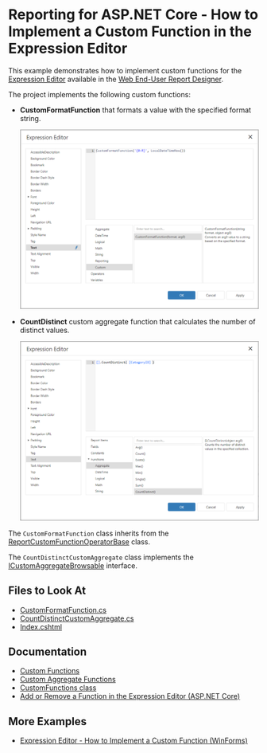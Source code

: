 # Reporting for ASP.NET Core - How to Implement a Custom Function in the Expression Editor

This example demonstrates how to implement custom functions for the [Expression Editor](https://docs.devexpress.com/XtraReports/114059/web-reporting/gui/interface-elements/expression-editor) available in the [Web End-User Report Designer](https://docs.devexpress.com/XtraReports/119176/web-reporting/web-end-user-report-designer).

The project implements the following custom functions:

- **CustomFormatFunction** that formats a value with the specified format string.

	![Custom Function in Expression Editor](images/customfunction.png)
- **CountDistinct** custom aggregate function that calculates the number of distinct values.

    ![Custom Aggregate Function in Expression Editor](images/customaggregate.png)

The `CustomFormatFunction` class inherits from the [ReportCustomFunctionOperatorBase](http://docs.devexpress.devx/XtraReports/DevExpress.XtraReports.Expressions.ReportCustomFunctionOperatorBase?v=22.1) class.

The `CountDistinctCustomAggregate` class implements the [ICustomAggregateBrowsable](https://docs.devexpress.com/CoreLibraries/DevExpress.Data.Filtering.ICustomAggregateBrowsable?v=22.1) interface.

## Files to Look At

- [CustomFormatFunction.cs](./CustomFunctionInExpressionAspNetCore/Services/CustomFormatFunction.cs)
- [CountDistinctCustomAggregate.cs](./CustomFunctionInExpressionAspNetCore/Services/CountDistinctCustomAggregate.cs)
- [Index.cshtml](./CustomFunctionInExpressionAspNetCore/Views/Home/Index.cshtml)

## Documentation

- [Custom Functions](https://docs.devexpress.com/XtraReports/403888?v=22.1)
- [Custom Aggregate Functions](https://docs.devexpress.com/XtraReports/403889?v=22.1)
- [CustomFunctions class](https://docs.devexpress.com/XtraReports/DevExpress.XtraReports.Expressions.CustomFunctions)
- [Add or Remove a Function in the Expression Editor (ASP.NET Core)](https://docs.devexpress.com/XtraReports/403261)

## More Examples

- [Expression Editor - How to Implement a Custom Function (WinForms)](https://github.com/DevExpress-Examples/Reporting_expression-editor-how-to-implement-a-custom-new-line-and-format-functions-t211298)